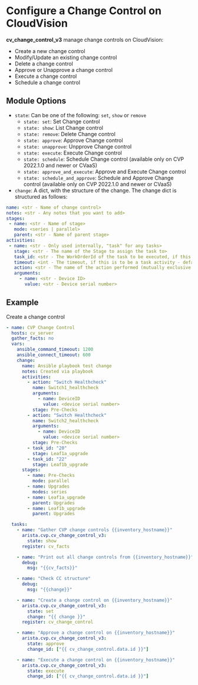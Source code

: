 # Configure a Change Control on CloudVision

**cv_change_control_v3** manage change controls on CloudVision:

- Create a new change control
- Modify/Update an existing change control
- Delete a change control
- Approve or Unapprove a change control
- Execute a change control
- Schedule a change control

## Module Options

- `state`: Can be one of the following: `set`, `show` or `remove`
  - `state: set`: Set Change control
  - `state: show`: List Change control
  - `state: remove`: Delete Change control
  - `state: approve`: Approve Change control
  - `state: unapprove`: Unpprove Change control
  - `state: execute`: Execute Change control
  - `state: schedule`: Schedule Change control (available only on CVP 2022.1.0 and newer or CVaaS)
  - `state: approve_and_execute`: Approve and Execute Change control
  - `state: schedule_and_approve`: Schedule and Approve Change control (available only on CVP 2022.1.0 and newer or CVaaS)
- `change`: A dict, with the structure of the change. The change dict is structured as follows:

```yaml
name: <str - Name of change control>
notes: <str - Any notes that you want to add>
stages:
 - name: <str - Name of stage>
   mode: <series | parallel>
   parent: <str - Name of parent stage>
activities:
 - name: <str - Only used internally, "task" for any tasks>
   stage: <str - The name of the Stage to assign the task to>
   task_id: <str - The WorkOrderId of the task to be executed, if this is to be a task activity>
   timeout: <int - The timeout, if this is to be a task activity - default is 900 seconds>
   action: <str - The name of the action performed (mutually exclusive to task_id and timeout)>
   arguments:
     - name: <str - Device ID>
       value: <str - Device serial number>
```

## Example

Create a change control

```yaml
- name: CVP Change Control
  hosts: cv_server
  gather_facts: no
  vars:
    ansible_command_timeout: 1200
    ansible_connect_timeout: 600
    change:
      name: Ansible playbook test change
      notes: Created via playbook
      activities:
        - action: "Switch Healthcheck"
          name: Switch1_healthcheck
          arguments:
            - name: DeviceID
              value: <device serial number>
          stage: Pre-Checks
        - action: "Switch Healthcheck"
          name: Switch2_healthcheck
          arguments:
            - name: DeviceID
              value: <device serial number>
          stage: Pre-Checks
        - task_id: "20"
          stage: Leaf1a_upgrade
        - task_id: "22"
          stage: Leaf1b_upgrade
      stages:
        - name: Pre-Checks
          mode: parallel
        - name: Upgrades
          modes: series
        - name: Leaf1a_upgrade
          parent: Upgrades
        - name: Leaf1b_upgrade
          parent: Upgrades

  tasks:
    - name: "Gather CVP change controls {{inventory_hostname}}"
      arista.cvp.cv_change_control_v3:
        state: show
      register: cv_facts

    - name: "Print out all change controls from {{inventory_hostname}}"
      debug:
        msg: "{{cv_facts}}"

    - name: "Check CC structure"
      debug:
        msg: "{{change}}"

    - name: "Create a change control on {{inventory_hostname}}"
      arista.cvp.cv_change_control_v3:
        state: set
        change: "{{ change }}"
      register: cv_change_control

    - name: "Approve a change control on {{inventory_hostname}}"
      arista.cvp.cv_change_control_v3:
        state: approve
        change_id: ["{{ cv_change_control.data.id }}"]

    - name: "Execute a change control on {{inventory_hostname}}"
      arista.cvp.cv_change_control_v3:
        state: execute
        change_id: ["{{ cv_change_control.data.id }}"]
```
